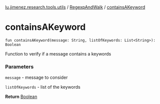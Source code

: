 [lu.jimenez.research.tools.utils](../index.md) / [RegexpAndWalk](index.md) / [containsAKeyword](.)

# containsAKeyword

`fun containsAKeyword(message: String, listOfKeywords: List<String>): Boolean`

Function to verify if a message contains a keywords

### Parameters

`message` - message to consider

`listOfKeywords` - list of the keywords

**Return**
[Boolean](#)

